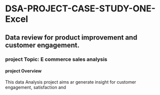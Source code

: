 # DSA-PROJECT-CASE-STUDY-ONE-Excel

## Data review for product improvement and customer engagement.

### project Topic: E commerce sales analysis 

#### project Overview 

  This data Analysis project aims ar generate insight for customer engagement, satisfaction and 
